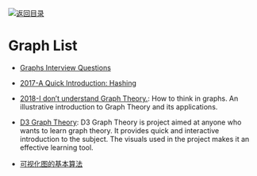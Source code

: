[![返回目录](https://user-images.githubusercontent.com/5803001/38079637-ff0abcf0-3371-11e8-9b76-ad651620afc7.jpg)](https://github.com/wx-chevalier/Awesome-Lists)

# Graph List

- [Graphs Interview Questions](http://www.techiedelight.com/graphs-interview-questions/)

* [2017-A Quick Introduction: Hashing](https://hackernoon.com/a-quick-introduction-hashing-c32d1dc91871)

- [2018-I don’t understand Graph Theory.](https://parg.co/UI8): How to think in graphs. An illustrative introduction to Graph Theory and its applications.

- [D3 Graph Theory](https://mrpandey.github.io/d3graphTheory/index.html): D3 Graph Theory is project aimed at anyone who wants to learn graph theory. It provides quick and interactive introduction to the subject. The visuals used in the project makes it an effective learning tool.

- [可视化图的基本算法](http://blog.rainy.im/2016/04/25/graph-algos/)
